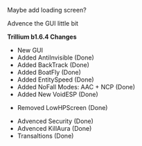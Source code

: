 Maybe add loading screen?

Advence the GUI little bit

**Trillium b1.6.4 Changes**
+ New GUI
+ Added AntiInvisible (Done)
+ Added BackTrack (Done)
+ Added BoatFly (Done)
+ Added EntitySpeed (Done)
+ Added NoFall Modes: AAC + NCP (Done)
+ Added New VoidESP (Done)

- Removed LowHPScreen (Done)

* Advenced Security (Done)
* Advenced KillAura (Done)
* Transaltions (Done)
